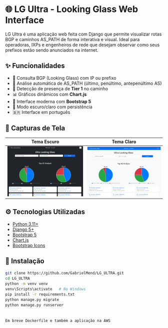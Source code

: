 # 🌐 LG Ultra - Looking Glass Web Interface

LG Ultra é uma aplicação web feita com Django que permite visualizar rotas BGP e caminhos AS_PATH de forma interativa e visual. Ideal para operadoras, IXPs e engenheiros de rede que desejam observar como seus prefixos estão sendo anunciados na internet.

## ✨ Funcionalidades

- 🔎 Consulta BGP (Looking Glass) com IP ou prefixo
- 🧮 Análise automática de AS_PATH (último, penúltimo, antepenúltimo AS)
- 🧠 Detecção de presença de **Tier 1** no caminho
- 📊 Gráficos dinâmicos com **Chart.js**
- 🎨 Interface moderna com **Bootstrap 5**
- 🌙 Modo escuro/claro com persistência
- 🇧🇷 Interface em português

## 📸 Capturas de Tela

| Tema Escuro | Tema Claro |
|------------|-------------|
| ![Claro](https://raw.githubusercontent.com/GabrielMend/LG_ULTRA/main/assets/light.png) | ![Escuro](https://raw.githubusercontent.com/GabrielMend/LG_ULTRA/main/assets/black.png) |


## ⚙️ Tecnologias Utilizadas

- [Python 3.11+](https://www.python.org)
- [Django 5+](https://www.djangoproject.com/)
- [Bootstrap 5](https://getbootstrap.com)
- [Chart.js](https://www.chartjs.org/)
- [Bootstrap Icons](https://icons.getbootstrap.com)

## 🚀 Instalação

```bash
git clone https://github.com/GabrielMend/LG_ULTRA.git
cd LG_ULTRA
python -m venv venv
venv\Scripts\activate   # No Windows
pip install -r requirements.txt
python manage.py migrate
python manage.py runserver


Em breve Dockerfile e também a aplicação na AWS 
